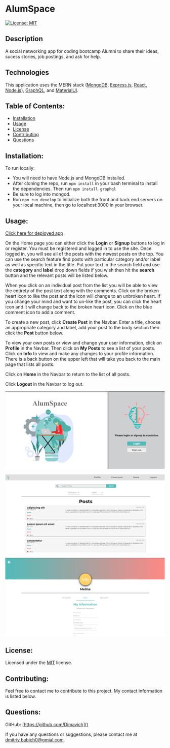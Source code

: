 # AlumSpace

[![License: MIT](https://img.shields.io/badge/License-MIT-yellow.svg)](https://opensource.org/licenses/MIT) 

## Description
A social networking app for coding bootcamp Alumni to share their ideas, sucess stories, job postings, and ask for help.

## Technologies

This application uses the MERN stack ([MongoDB](https://www.mongodb.com/), [Express.js](https://expressjs.com/), [React](https://reactjs.org/), [Node.js](https://nodejs.org/en/)), [GraphQL](https://graphql.org/), and [MaterialUI](https://material-ui.com/).

## Table of Contents: 
* [Installation](#installation)
* [Usage](#usage) 
* [License](#license) 
* [Contributing](#contributing) 
* [Questions](#questions) 

## Installation: 

To run locally:

* You will need to have Node.js and MongoDB installed. 
* After cloning the repo, run ```npm install``` in your bash terminal to install the dependencies.  Then run ```npm install graphql```
* Be sure to log into mongod. 
* Run ```npm run develop``` to initialize both the front and back end servers on your local machine, then go to localhost:3000 in your browser. 


 
## Usage: 
[Click here for deployed app](https://alumnspace.herokuapp.com/)   

On the Home page you can either click the **Login** or **Signup** buttons to log in or register.  You must be registered and logged in to use the site.  Once logged in, you will see all of the posts with the newest posts on the top.  You can use the search feature find posts with particular category and/or label as well as specific text in the title.  Put your text in the search field and use the **category** and **label** drop down fields if you wish then hit the **search** button and the relevant posts will be listed below.   

When you click on an individual post from the list you will be able to view the entirety of the post text along with the comments.  Click on the broken heart icon to like the post and the icon will change to an unbroken heart.  If you change your mind and want to un-like the post, you can click the heart icon and it will change back to the broken heart icon. Click on the blue comment icon to add a comment.  

To create a new post, click **Create Post** in the Navbar.  Enter a title, choose an appropriate category and label, add your post to the body section then click the **Post** button below. 

To view your own posts or view and change your user information, click on **Profile** in the Navbar. Then click on **My Posts** to see a list of your posts.  Click on **Info** to view and make any changes to your profile information.  There is a back button on the upper left that will take you back to the main page that lists all posts.  

Click on **Home** in the Navbar to return to the list of all posts.  

Click **Logout** in the Navbar to log out. 

![Screenshot](client/src/images/AlumSpaceScreenshot_1.png)

![Screenshot](client/src/images/AlumSpaceScreenshot_2.png)

![Screenshot](client/src/images/AlumSpaceScreenshot_3.png)


## License: 
Licensed under the [MIT](https://opensource.org/licenses/MIT) license. 

## Contributing: 
Feel free to contact me to contribute to this project. My contact information is listed below.

## Questions: 
GitHub: [https://github.com/Dimavich]() 

If you have any questions or suggestions, please contact me at <dmitriy.babich0@gmial.com>. 

